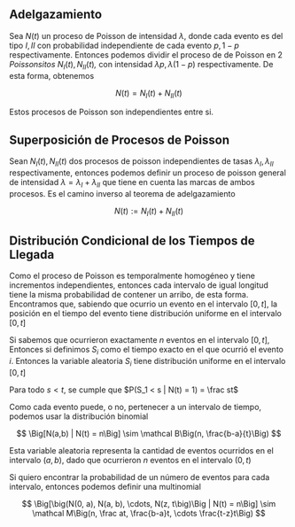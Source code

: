 ## Adelgazamiento

Sea $N(t)$ un proceso de Poisson de intensidad $\lambda$, donde cada evento es del tipo $I, II$ con probabilidad independiente de cada evento $p, 1{-}p$ respectivamente. Entonces podemos dividir el proceso de de Poisson en 2 *Poissonsitos* $N_I(t), N_{II}(t)$*,* con intensidad $\lambda p, \lambda (1{-}p)$ respectivamente. De esta forma, obtenemos

$$
N(t) = N_I(t) + N_{II}(t)
$$

Estos procesos de Poisson son independientes entre si.

## Superposición de Procesos de Poisson

Sean $N_I(t), N_{II}(t)$ dos procesos de poisson independientes de tasas $\lambda_I,  \lambda_{II}$ respectivamente, entonces podemos definir un proceso de poisson general de intensidad $\lambda = \lambda_I + \lambda_{II}$ que tiene en cuenta las marcas de ambos procesos. Es el camino inverso al teorema de adelgazamiento

$$
N(t) := N_I(t) + N_{II}(t)
$$

## Distribución Condicional de los Tiempos de Llegada

Como el proceso de Poisson es temporalmente homogéneo y tiene incrementos independientes, entonces cada intervalo de igual longitud tiene la misma probabilidad de contener un arribo, de esta forma. Encontramos que, sabiendo que ocurrio un evento en el intervalo $[0, t]$, la posición en el tiempo del evento tiene distribución uniforme en el intervalo $[0, t]$

Si sabemos que ocurrieron exactamente $n$ eventos en el intervalo $[0, t]$, Entonces si definimos $S_i$ como el tiempo exacto en el que ocurrió el evento $i$. Entonces la variable aleatoria $S_i$ tiene distribución uniforme en el intervalo $[0, t]$

Para todo $s < t$, se cumple que $P(S_1 < s | N(t) = 1) = \frac st$

Como cada evento puede, o no, pertenecer a un intervalo de tiempo, podemos usar la distribución binomial

$$
\Big[N(a,b) | N(t) = n\Big] \sim \mathcal B\Big(n, \frac{b-a}{t}\Big)
$$

Esta variable aleatoria representa la cantidad de eventos ocurridos en el intervalo $(a,b)$, dado que ocurrieron $n$ eventos en el intervalo $(0, t)$

Si quiero encontrar la probabilidad de un número de eventos para cada intervalo, entonces podemos definir una multinomial

$$
\Big[\big(N(0, a), N(a, b), \cdots, N(z, t\big)\Big | N(t) = n\Big] \sim \mathcal M\Big(n, \frac at, \frac{b-a}t, \cdots \frac{t-z}t\Big)
$$

